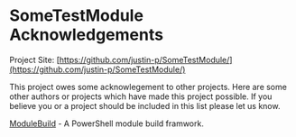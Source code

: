 # SomeTestModule Acknowledgements

Project Site: [https://github.com/justin-p/SomeTestModule/](https://github.com/justin-p/SomeTestModule/)

This project owes some acknowlegement to other projects. Here are some other authors or projects which have made this project possible. If you believe you or a project should be included in this list please let us know.

[ModuleBuild](https://github.com/zloeber/ModuleBuild) - A PowerShell module build framwork.
